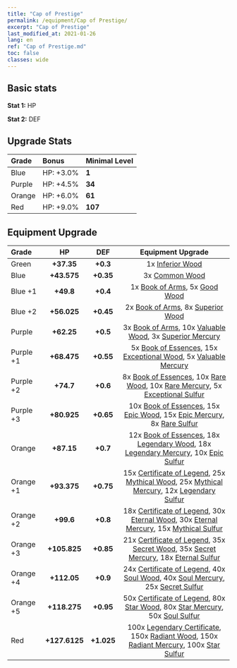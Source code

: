 ```yaml
---
title: "Cap of Prestige"
permalink: /equipment/Cap of Prestige/
excerpt: "Cap of Prestige"
last_modified_at: 2021-01-26
lang: en
ref: "Cap of Prestige.md"
toc: false
classes: wide
---
```


## Basic stats
 **Stat 1:** HP

 **Stat 2:** DEF

## Upgrade Stats
  |     Grade    |   Bonus | Minimal Level | 
  |:-------------|:--------|:--------------| 
  | Blue | HP: +3.0% | **1** | 
  | Purple | HP: +4.5% | **34** | 
  | Orange | HP: +6.0% | **61** | 
  | Red | HP: +9.0% | **107** | 


## Equipment Upgrade
  |          Grade      | HP | DEF | Equipment Upgrade |
  |:--------------------|:---------:|:---------:|:----------------:|
  | Green | **+37.35** | **+0.3** | 1x [ Inferior Wood](/Items/mat_12/) |
  | Blue | **+43.575** | **+0.35** | 3x [ Common Wood](/Items/mat_53/) |
  | Blue +1 | **+49.8** | **+0.4** | 1x [ Book of Arms](/Items/mat_32/), 5x [ Good Wood](/Items/mat_90/) |
  | Blue +2 | **+56.025** | **+0.45** | 2x [ Book of Arms](/Items/mat_71/), 8x [ Superior Wood](/Items/mat_28/) |
  | Purple | **+62.25** | **+0.5** | 3x [ Book of Arms](/Items/mat_6/), 10x [ Valuable Wood](/Items/mat_43/), 3x [ Superior Mercury](/Items/mat_15/) |
  | Purple +1 | **+68.475** | **+0.55** | 5x [ Book of Essences](/Items/mat_44/), 15x [ Exceptional Wood](/Items/mat_82/), 5x [ Valuable Mercury](/Items/mat_58/) |
  | Purple +2 | **+74.7** | **+0.6** | 8x [ Book of Essences](/Items/mat_84/), 10x [ Rare Wood](/Items/mat_14/), 10x [ Rare Mercury](/Items/mat_29/), 5x [ Exceptional Sulfur](/Items/mat_1/) |
  | Purple +3 | **+80.925** | **+0.65** | 10x [ Book of Essences](/Items/mat_20/), 15x [ Epic Wood](/Items/mat_57/), 15x [ Epic Mercury](/Items/mat_70/), 8x [ Rare Sulfur](/Items/mat_46/) |
  | Orange | **+87.15** | **+0.7** | 12x [ Book of Essences](/Items/mat_60/), 18x [ Legendary Wood](/Items/mat_93/), 18x [ Legendary Mercury](/Items/mat_3/), 10x [ Epic Sulfur](/Items/mat_83/) |
  | Orange +1 | **+93.375** | **+0.75** | 15x [ Certificate of Legend](/Items/mat_96/), 25x [ Mythical Wood](/Items/mat_9/), 25x [ Mythical Mercury](/Items/mat_50/), 12x [ Legendary Sulfur](/Items/mat_18/) |
  | Orange +2 | **+99.6** | **+0.8** | 18x [ Certificate of Legend](/Items/mat_25/), 30x [ Eternal Wood](/Items/mat_75/), 30x [ Eternal Mercury](/Items/mat_62/), 15x [ Mythical Sulfur](/Items/mat_35/) |
  | Orange +3 | **+105.825** | **+0.85** | 21x [ Certificate of Legend](/Items/mat_38/), 35x [ Secret Wood](/Items/mat_87/), 35x [ Secret Mercury](/Items/mat_22/), 18x [ Eternal Sulfur](/Items/mat_97/) |
  | Orange +4 | **+112.05** | **+0.9** | 24x [ Certificate of Legend](/Items/mat_100/), 40x [ Soul Wood](/Items/mat_49/), 40x [ Soul Mercury](/Items/mat_34/), 25x [ Secret Sulfur](/Items/mat_7/) |
  | Orange +5 | **+118.275** | **+0.95** | 50x [ Certificate of Legend](/Items/mat_11/), 80x [ Star Wood](/Items/mat_63/), 80x [ Star Mercury](/Items/mat_98/), 50x [ Soul Sulfur](/Items/mat_73/) |
  | Red | **+127.6125** | **+1.025** | 100x [ Legendary Certificate](/Items/mat_76/), 150x [ Radiant Wood](/Items/mat_21/), 150x [ Radiant Mercury](/Items/mat_24/), 100x [ Star Sulfur](/Items/mat_101/) |

